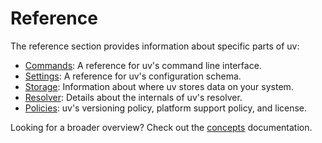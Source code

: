 # Reference

The reference section provides information about specific parts of uv:

- [Commands](./cli.md): A reference for uv's command line interface.
- [Settings](./settings.md): A reference for uv's configuration schema.
- [Storage](./storage.md): Information about where uv stores data on your system.
- [Resolver](./resolver-internals.md): Details about the internals of uv's resolver.
- [Policies](./policies/index.md): uv's versioning policy, platform support policy, and license.

Looking for a broader overview? Check out the [concepts](../concepts/index.md) documentation.
